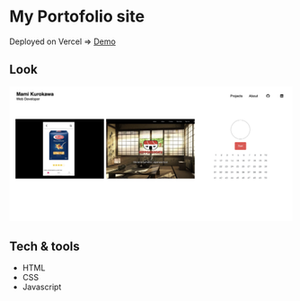 # My Portofolio site

Deployed on Vercel
=> [Demo](https://portfolio-two-kappa-66.vercel.app/projects.html)

## Look

<img src="./images/portfolio.png" alt="portfolio" width="600px" 
     />


## Tech & tools

- HTML
- CSS
- Javascript


